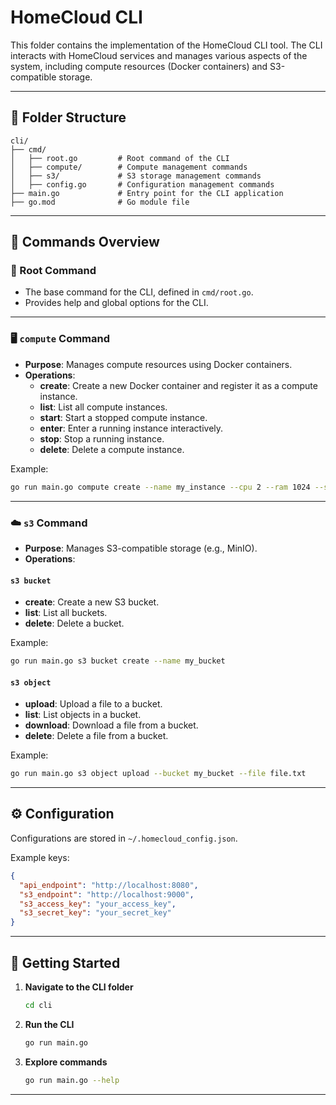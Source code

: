 # HomeCloud CLI  

This folder contains the implementation of the HomeCloud CLI tool. The CLI interacts with HomeCloud services and manages various aspects of the system, including compute resources (Docker containers) and S3-compatible storage.

---

## 📁 Folder Structure  

```plaintext
cli/
├── cmd/
│   ├── root.go         # Root command of the CLI
│   ├── compute/        # Compute management commands
│   ├── s3/             # S3 storage management commands
│   ├── config.go       # Configuration management commands
├── main.go             # Entry point for the CLI application
├── go.mod              # Go module file
```

---

## 🔧 Commands Overview  

### 🌟 Root Command  
- The base command for the CLI, defined in `cmd/root.go`.  
- Provides help and global options for the CLI.  

---

### 🖥️ `compute` Command  
- **Purpose**: Manages compute resources using Docker containers.  
- **Operations**:  
  - **create**: Create a new Docker container and register it as a compute instance.  
  - **list**: List all compute instances.  
  - **start**: Start a stopped compute instance.  
  - **enter**: Enter a running instance interactively.  
  - **stop**: Stop a running instance.  
  - **delete**: Delete a compute instance.  

Example:  
```bash
go run main.go compute create --name my_instance --cpu 2 --ram 1024 --storage 20 --image python:3.10-alpine
```

---

### ☁️ `s3` Command  
- **Purpose**: Manages S3-compatible storage (e.g., MinIO).  
- **Operations**:  

#### `s3 bucket`  
  - **create**: Create a new S3 bucket.  
  - **list**: List all buckets.  
  - **delete**: Delete a bucket.  

Example:  
```bash
go run main.go s3 bucket create --name my_bucket
```

#### `s3 object`  
  - **upload**: Upload a file to a bucket.  
  - **list**: List objects in a bucket.  
  - **download**: Download a file from a bucket.  
  - **delete**: Delete a file from a bucket.  

Example:  
```bash
go run main.go s3 object upload --bucket my_bucket --file file.txt
```

---

## ⚙️ Configuration  

Configurations are stored in `~/.homecloud_config.json`.  

Example keys:  
```json
{
  "api_endpoint": "http://localhost:8080",
  "s3_endpoint": "http://localhost:9000",
  "s3_access_key": "your_access_key",
  "s3_secret_key": "your_secret_key"
}
```

---

## 🚀 Getting Started  

1. **Navigate to the CLI folder**  
   ```bash
   cd cli
   ```

2. **Run the CLI**  
   ```bash
   go run main.go
   ```

3. **Explore commands**  
   ```bash
   go run main.go --help
   ```

---
